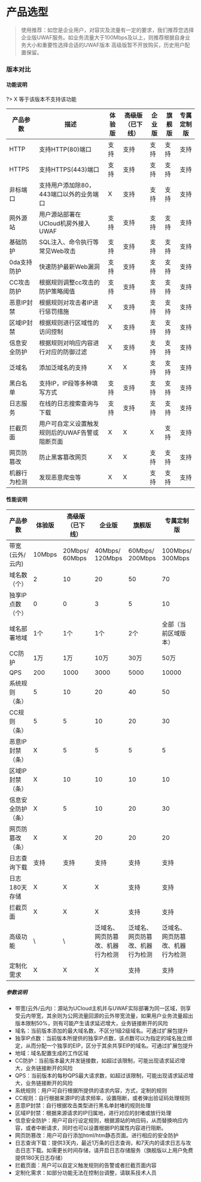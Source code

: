 

# 产品选型

> 使用推荐：如您是企业用户，对容灾及流量有一定的要求，我们推荐您选择企业版UWAF服务。如业务流量大于100Mbps及以上，则推荐根据自身业务大小和重要性选择合适的UWAF版本
> 高级版暂不开放购买，历史用户配置保留。

### 版本对比
#### 功能说明
?> X 等于该版本不支持该功能

| 产品参数 | 描述 | 体验版 | ~~高级版~~（已下线） | 企业版 | 旗舰版 | 专属定制版 |
| --- | --- | --- | --- | --- | --- | --- |
| HTTP      | 支持HTTP(80)端口 | 支持 | 支持  | 支持 | 支持  | 支持  |
| HTTPS     | 支持HTTPS(443)端口 | 支持 | 支持  | 支持 | 支持  | 支持  |
| 非标端口 |	支持用户添加除80，443端口以外的业务端口| X | 支持  | 支持 | 支持  | 支持  |
| 网外源站 | 用户源站部署在UCloud机房外接入UWAF | 支持 | 支持  | 支持 | 支持  | 支持  |
| 基础防护 | SQL注入、命令执行等常见Web攻击 | 支持 | 支持  | 支持 | 支持  | 支持  |
| 0da支持防护 | 快速防护最新Web漏洞 | 支持 | 支持  | 支持 | 支持  | 支持  |
| CC攻击防护 | 根据规则调整cc攻击的防护策略阈值 | 支持 | 支持  | 支持 | 支持  | 支持  |
| 恶意IP封禁 | 根据规则对攻击者IP进行惩罚措施 | X | 支持  | 支持 | 支持  | 支持  |
| 区域IP封禁 | 根据规则进行区域性的访问控制 | X | 支持  | 支持 | 支持  | 支持  |
| 信息安全防护 | 根据规则对响应内容进行对应的防御过滤| X | 支持  | 支持 | 支持  | 支持  |
| 泛域名   | 添加泛域名的支持         | X | X  | 支持 | 支持  | 支持  |
| 黑白名单 | 支持IP，IP段等多种填写方式 | 支持 | 支持  | 支持 | 支持  | 支持  |
| 日志服务 | 在线的日志搜索查询与下载 | 支持 | 支持  | 支持 | 支持  | 支持  |
| 拦截页面 | 用户可自定义设置触发规则后的UWAF告警或阻断页面 | X | X  | X | 支持  | 支持  |
| 网页防篡改 | 防止黑客篡改网页 | X | X | 支持 | 支持  | 支持  |
| 机器行为检测 | 发现恶意爬虫等 | X | X | 支持 | 支持  | 支持  |


#### 性能说明

| 产品参数 | 体验版 | ~~高级版~~（已下线） | 企业版 | 旗舰版| 专属定制版 |
| --- | --- | --- | --- | --- | --- |
| 带宽<br>(云外/云内) | 10Mbps | 20Mbps/<br>60Mbps | 40Mbps/<br>120Mbps | 60Mbps/<br>200Mbps| 100Mbps/<br>300Mbps|
| 域名数（个）| 2 | 10 | 20 | 50 | 70 |
| 独享IP点数（个） | 0 | 0 | 3 | 5 | 10 |
| 域名部署地域 | 1个 | 1个 | 1个 | 2个| 全部（当前区域版本）|
| CC防护 | 1万 | 1万 | 10万 | 30万  | 50万 |
| QPS | 200 | 1000 | 3000 | 5000 | 10000 |
| 系统规则（条） | 5 | 10 | 20 | 40  | 50 |
| CC规则（条） | 5 | 5 | 10 | 20 | 30 |
| 恶意IP封禁（条） | X | 5 | 5 | 5 | 5  |
| 区域IP封禁（条） | X | 10 | 10  | 10  | 10 |
| 信息安全防护（条） | X | 5 | 10 | 20 | 30 |
| 网页防篡改（条） | X | X | 20 | 20 | 20 |
| 日志查询下载 | 支持 | 支持 | 支持  | 支持  | 支持  |
| 日志180天存储 | X | X | X | 支持 | 支持 |
| 拦截页面 | X | X | X | 支持 | 支持 |
| 高级功能  | \ | \ | 泛域名、网页防篡改、机器行为检测 | 泛域名、网页防篡改、机器行为检测 | 泛域名、网页防篡改、机器行为检测 |
| 定制化需求 | X | X | X | 支持 | 支持 |

##### 参数说明

* 带宽(云外/云内)：源站为UCloud主机并与UWAF实际部署为同一区域，则享受云内带宽，其余则为公网流量回源的云外带宽流量，如果用户业务流量超出版本限制50%，则有可能产生请求延迟增大，业务链接断开的风险
* 域名：当前版本添加的最大域名数，不区分1级2级域名。可通过扩展包提升
* 独享IP点数：当前版本所提供的独享IP点数，该点数可以为指定的域名独立绑定，从而分配一个独享的EIP，区分于其余共享EIP的域名。可通过扩展包提升
* 地域：域名配置生成的工作区域
* CC防护：当前版本最大并发链接数，如超过该限制，可能出现请求延迟增大，业务链接断开的风险
* QPS：当前版本的每秒QPS最大请求数，如超过该限制，可能出现请求延迟增大，业务链接断开的风险
* 系统规则：用户可自行根据所提供的请求内容，方式，定制的规则
* CC规则：自行根据来源IP的请求频率，设置阻断，或者弹出验证码处理规则
* 恶意IP封禁：自行根据攻击类型进行黑名单封堵的规则处理
* 区域IP封禁：根据来源请求的IP归属地，进行对应的封堵或放行处理
* 信息安全防护：用户可自行设定规则，根据源站的响应码，从而替换响应内容，或者中断请求，同时也可以设置根据IP的属性内容进行阻断。
* 网页防篡改：用户可自行添加html/htm静态页面。进行相应的安全防护
* 日志查询下载：提供3天内，最近1万条的日志查询，和7天内的请求日志与攻击日志下载。如需更长时间存储，请开启日志存储服务（旗舰版以上用户免费提供180天日志存储）
* 拦截页面：用户可以自定义触发规则的告警或者拦截页面内容
* 定制化需求：如部分功能无法在控制台调整，请联系技术人员


